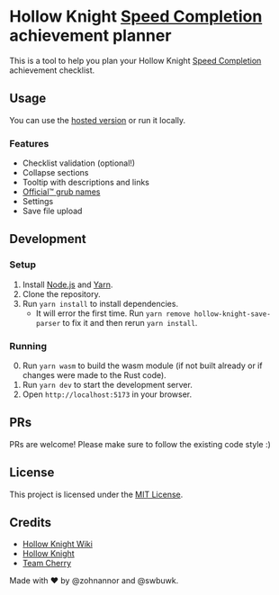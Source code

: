# Hollow Knight [Speed Completion] achievement planner

This is a tool to help you plan your Hollow Knight [Speed Completion]
achievement checklist.

## Usage

You can use the [hosted version] or run it locally.

### Features

-   Checklist validation (optional!)
-   Collapse sections
-   Tooltip with descriptions and links
-   [Official:tm: grub names](Skurry-grubs)
-   Settings
-   Save file upload

## Development

### Setup

1. Install [Node.js] and [Yarn].
2. Clone the repository.
3. Run `yarn install` to install dependencies.
    - It will error the first time. Run `yarn remove hollow-knight-save-parser`
      to fix it and then rerun `yarn install`.

### Running

0. Run `yarn wasm` to build the wasm module (if not built already or if changes
   were made to the Rust code).
1. Run `yarn dev` to start the development server.
2. Open `http://localhost:5173` in your browser.

## PRs

PRs are welcome! Please make sure to follow the existing code style :)

## License

This project is licensed under the [MIT License](LICENSE).

## Credits

-   [Hollow Knight Wiki]
-   [Hollow Knight]
-   [Team Cherry]

Made with ❤️ by @zohnannor and @swbuwk.

[Speed Completion]: https://hollowknight.wiki/w/Achievements_(Hollow_Knight)#Challenges
[hosted version]: https://zohnannor.github.io/hk100planner/
[Skurry-grubs]: https://youtu.be/9J_Fg8F94Qk
[Node.js]: https://nodejs.org/en/download/
[Yarn]: https://yarnpkg.com/getting-started/install
[Hollow Knight Wiki]: https://hollowknight.wiki/
[Hollow Knight]: https://hollowknight.com/
[Team Cherry]: https://www.teamcherry.com.au/
